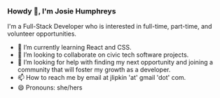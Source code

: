 ### Howdy 🤠, I'm Josie Humphreys

<!--
**jlipkin8/jlipkin8** is a ✨ _special_ ✨ repository because its `README.md` (this file) appears on your GitHub profile.

Here are some ideas to get you started:

- 
- ⚡ Fun fact: ...
-->

I'm a Full-Stack Developer who is interested in full-time, part-time, and volunteer opportunities.  
- 🌱 I’m currently learning React and CSS. 
- 👯 I’m looking to collaborate on civic tech software projects.
- 🤔 I’m looking for help with finding my next opportunity and joining a community that will foster my growth as a developer. 
- 📫 How to reach me by email at jlipkin 'at' gmail 'dot' com. 
- 😄 Pronouns: she/hers
